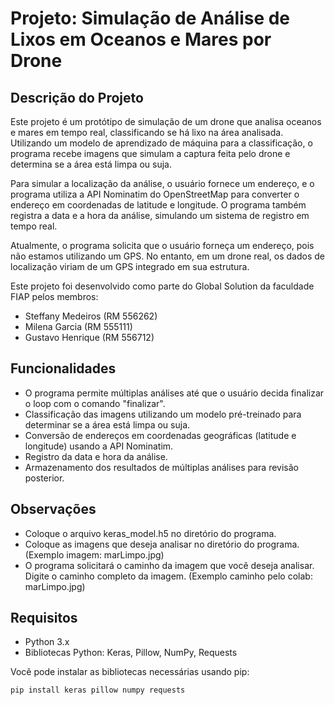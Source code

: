 # Projeto: Simulação de Análise de Lixos em Oceanos e Mares por Drone

## Descrição do Projeto

Este projeto é um protótipo de simulação de um drone que analisa oceanos e mares em tempo real, classificando se há lixo na área analisada. Utilizando um modelo de aprendizado de máquina para a classificação, o programa recebe imagens que simulam a captura feita pelo drone e determina se a área está limpa ou suja.

Para simular a localização da análise, o usuário fornece um endereço, e o programa utiliza a API Nominatim do OpenStreetMap para converter o endereço em coordenadas de latitude e longitude. O programa também registra a data e a hora da análise, simulando um sistema de registro em tempo real.

Atualmente, o programa solicita que o usuário forneça um endereço, pois não estamos utilizando um GPS. No entanto, em um drone real, os dados de localização viriam de um GPS integrado em sua estrutura.

Este projeto foi desenvolvido como parte do Global Solution da faculdade FIAP pelos membros:
- Steffany Medeiros (RM 556262)
- Milena Garcia (RM 555111)
- Gustavo Henrique (RM 556712)

## Funcionalidades

- O programa permite múltiplas análises até que o usuário decida finalizar o loop com o comando "finalizar".
- Classificação das imagens utilizando um modelo pré-treinado para determinar se a área está limpa ou suja.
- Conversão de endereços em coordenadas geográficas (latitude e longitude) usando a API Nominatim.
- Registro da data e hora da análise.
- Armazenamento dos resultados de múltiplas análises para revisão posterior.

## Observações

- Coloque o arquivo keras_model.h5 no diretório do programa.
- Coloque as imagens que deseja analisar no diretório do programa. (Exemplo imagem: marLimpo.jpg) 
- O programa solicitará o caminho da imagem que você deseja analisar. Digite o caminho completo da imagem. (Exemplo caminho pelo colab: marLimpo.jpg) 

## Requisitos

- Python 3.x
- Bibliotecas Python: Keras, Pillow, NumPy, Requests

Você pode instalar as bibliotecas necessárias usando pip:
```bash
pip install keras pillow numpy requests



